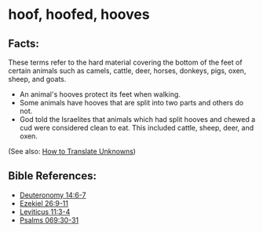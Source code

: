 # hoof, hoofed, hooves #

## Facts: ##

These terms refer to the hard material covering the bottom of the feet of certain animals such as camels, cattle, deer, horses, donkeys, pigs, oxen, sheep, and goats.

* An animal's hooves protect its feet when walking.
* Some animals have hooves that are split into two parts and others do not.
* God told the Israelites that animals which had split hooves and chewed a cud were considered clean to eat. This included cattle, sheep, deer, and oxen.
  

(See also: [How to Translate Unknowns](en/ta-vol1/translate/man/translate-unknown))



## Bible References: ##

* [Deuteronomy 14:6-7](en/tn/deu/help/14/06)
* [Ezekiel 26:9-11](en/tn/ezk/help/26/09)
* [Leviticus 11:3-4](en/tn/lev/help/11/03)
* [Psalms 069:30-31](en/tn/psa/help/69/30)